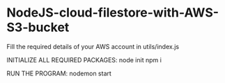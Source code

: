 # NodeJS-cloud-filestore-with-AWS-S3-bucket

Fill the required details of your AWS account in utils/index.js

INITIALIZE ALL REQUIRED PACKAGES:
node init
npm i

RUN THE PROGRAM:
nodemon start
